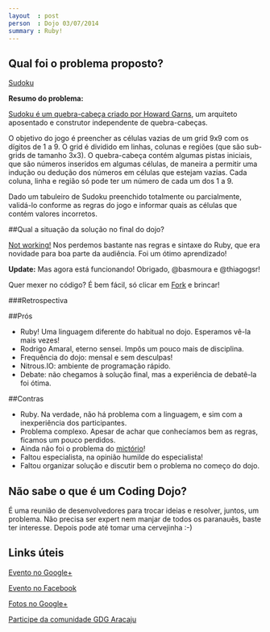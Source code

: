 ```yaml
---
layout  : post
person  : Dojo 03/07/2014
summary : Ruby!
---
```


## Qual foi o problema proposto?

[Sudoku](http://dojopuzzles.com/problemas/exibe/sudoku/)

**Resumo do problema:**

[Sudoku é um quebra-cabeça criado por Howard Garns](http://pt.wikipedia.org/wiki/Sudoku), um arquiteto aposentado e construtor independente de quebra-cabeças.

O objetivo do jogo é preencher as células vazias de um grid 9x9 com os dígitos de 1 a 9. O grid é dividido em linhas, colunas e regiões (que são sub-grids de tamanho 3x3). O quebra-cabeça contém algumas pistas iniciais, que são números inseridos em algumas células, de maneira a permitir uma indução ou dedução dos números em células que estejam vazias. Cada coluna, linha e região só pode ter um número de cada um dos 1 a 9.

Dado um tabuleiro de Sudoku preenchido totalmente ou parcialmente, validá-lo conforme as regras do jogo e informar quais as células que contém valores incorretos.

##Qual a situação da solução no final do dojo?

[Not working!](https://github.com/dojo-se/sudoku) Nos perdemos bastante nas regras e sintaxe do Ruby, que era novidade para boa parte da audiência. Foi um ótimo aprendizado!

**Update:** Mas agora está funcionando! Obrigado, @basmoura e @thiagogsr!

Quer mexer no código? É bem fácil, só clicar em [Fork](https://github.com/dojo-se/sudoku/fork) e brincar!

###Retrospectiva

##Prós

- Ruby! Uma linguagem diferente do habitual no dojo. Esperamos vê-la mais vezes!
- Rodrigo Amaral, eterno sensei. Impôs um pouco mais de disciplina.
- Frequência do dojo: mensal e sem desculpas!
- Nitrous.IO: ambiente de programação rápido.
- Debate: não chegamos à solução final, mas a experiência de debatê-la foi ótima.

##Contras

- Ruby. Na verdade, não há problema com a linguagem, e sim com a inexperiência dos participantes.
- Problema complexo. Apesar de achar que conhecíamos bem as regras, ficamos um pouco perdidos.
- Ainda não foi o problema do [mictório](http://dojopuzzles.com/problemas/exibe/distribuicao-de-mictorios/)!
- Faltou especialista, na opinião humilde do especialista!
- Faltou organizar solução e discutir bem o problema no começo do dojo.

## Não sabe o que é um Coding Dojo?

É uma reunião de desenvolvedores para trocar ideias e resolver, juntos, um problema. Não precisa ser expert nem manjar de todos os paranauês, baste ter interesse. Depois pode até tomar uma cervejinha :-)

## Links úteis

[Evento no Google+](https://plus.google.com/events/cgpm2qa3a2sliefcdovmh3617q8)

[Evento no Facebook](https://www.facebook.com/events/1474480039464805/)

[Fotos no Google+](https://plus.google.com/photos/+ErickMendon%C3%A7a/albums/6031971989453717953)

[Participe da comunidade GDG Aracaju](http://gdgaracaju.com.br/)